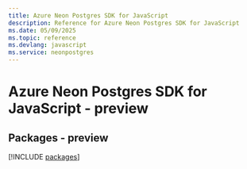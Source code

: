```yaml
---
title: Azure Neon Postgres SDK for JavaScript
description: Reference for Azure Neon Postgres SDK for JavaScript
ms.date: 05/09/2025
ms.topic: reference
ms.devlang: javascript
ms.service: neonpostgres
---
```

# Azure Neon Postgres SDK for JavaScript - preview
## Packages - preview
[!INCLUDE [packages](neon-postgres-index.md)]